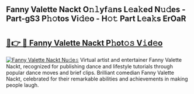 ## Fanny Valette Nackt O𝚗𝚕yf𝚊ns L𝚎a𝚔ed N𝚞𝚍es - Part-gS3 P𝚑𝚘tos Vi𝚍𝚎o - H𝚘𝚝 Part L𝚎a𝚔s ErOaR

# <h2><a href="http://kfbzqls.oniu.top/?m=Fanny+Valette+Nackt">🔗👉 🔴 Fanny Valette Nackt P𝚑ot𝚘𝚜 V𝚒d𝚎o</a></h2>

[![Fanny Valette Nackt Nu𝚍e𝚜](https://i.imgur.com/0qMVB7G.gif)](http://kfbzqls.oniu.top/?m=Fanny+Valette+Nackt)
Virtual artist and entertainer Fanny Valette Nackt, recognized for publishing dance and lifestyle tutorials through popular dance moves and brief clips. Brilliant comedian Fanny Valette Nackt, celebrated for their remarkable abilities and achievements in making people laugh.  
